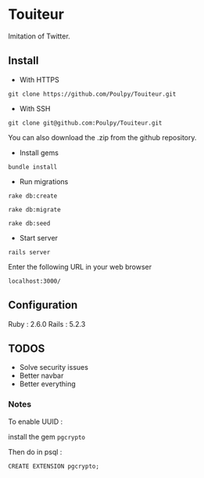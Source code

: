 # Touiteur

Imitation of Twitter.

## Install

* With HTTPS

`git clone https://github.com/Poulpy/Touiteur.git`

* With SSH

`git clone git@github.com:Poulpy/Touiteur.git`

You can also download the .zip from the github repository.

* Install gems

`bundle install`

* Run migrations

`rake db:create`

`rake db:migrate`

`rake db:seed`

* Start server

`rails server`

Enter the following URL in your web browser

`localhost:3000/`

## Configuration

Ruby  : 2.6.0
Rails : 5.2.3

## TODOS

- Solve security issues
- Better navbar
- Better everything

### Notes

To enable UUID :

install the gem `pgcrypto`

Then do in psql :

`CREATE EXTENSION pgcrypto;`

